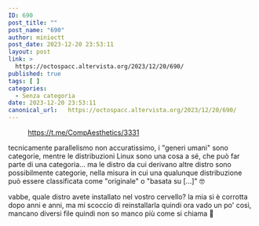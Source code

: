 ```yaml
---
ID: 690
post_title: ""
post_name: "690"
author: minioctt
post_date: 2023-12-20 23:53:11
layout: post
link: >
  https://octospacc.altervista.org/2023/12/20/690/
published: true
tags: [ ]
categories:
  - Senza categoria
date: 2023-12-20 23:53:11
canonical_url:   https://octospacc.altervista.org/2023/12/20/690/
---
```

<!-- wp:image {"id":689,"sizeSlug":"large"} -->
<figure class="wp-block-image size-large"><img src="https://octospacc.altervista.org/wp-content/uploads/2023/12/20231220_2347345115718934946430831-960x684.jpg" alt="" class="wp-image-689"/><figcaption class="wp-element-caption"><a href="https://t.me/CompAesthetics/3331">https://t.me/CompAesthetics/3331</a></figcaption></figure>
<!-- /wp:image -->

<!-- wp:paragraph -->
<p></p>
<!-- /wp:paragraph -->

<!-- wp:paragraph -->
<p>tecnicamente parallelismo non accuratissimo, i "generi umani" sono categorie, mentre le distribuzioni Linux sono una cosa a sé, che può far parte di una categoria... ma le distro da cui derivano altre distro sono possibilmente categorie, nella misura in cui una qualunque distribuzione può essere classificata come "originale" o "basata su [...]" 🤓</p>
<!-- /wp:paragraph -->

<!-- wp:paragraph -->
<p>vabbe, quale distro avete installato nel vostro cervello? la mia si è corrotta dopo anni e anni, ma mi scoccio di reinstallarla quindi ora vado un po' così, mancano diversi file quindi non so manco più come si chiama 🫣</p>
<!-- /wp:paragraph -->